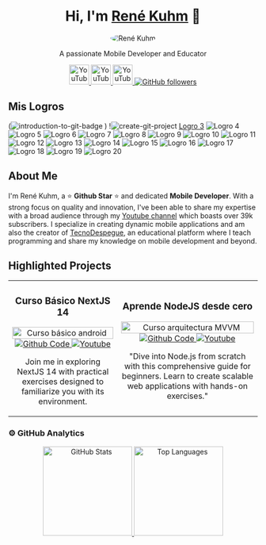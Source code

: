 <div align="center">
    <h1>Hi, I'm <a href="https://aristi.dev">René Kuhm</a> 👋</h1>
    <img src="https://i.postimg.cc/GhH6mCYN/descargar-Photoroom-1.jpg" alt="René Kuhm" style="border-radius: 50%; max-width: 150px;">
    <p>A passionate Mobile Developer and Educator</p>


   <a href="https://www.youtube.com/channel/UCzrSNHUXJk99T-1dcy_0nSg" target="_blank" title="Visit my YouTube Channel">
    <img src="https://i.postimg.cc/XNrYWPjv/317714-video-youtube-icon-Photoroom.jpg" alt="YouTube Channel Subscribers" style="width: 40px; height: auto;">
   </a>

   <a href="https://www.instagram.com/tecnodespegue/" target="_blank" title="Visit my YouTube Channel">
    <img src="https://i.postimg.cc/fRbhDtZh/6929237-instagram-icon-Photoroom.jpg" alt="YouTube Channel Subscribers" style="width: 40px; height: auto;">
   </a>

   <a href="https://www.facebook.com/TecnoDespegueLive" target="_blank" title="Visit my YouTube Channel">
    <img src="https://i.postimg.cc/ncHyGjXQ/5365678-fb-facebook-facebook-logo-icon-Photoroom.jpg" alt="YouTube Channel Subscribers" style="width: 40px; height: auto;">
   </a>

   <a href="https://github.com/RDesign-Castex">
    <img src="https://img.shields.io/github/followers/RDesign-Castex?style=social" alt="GitHub followers">
   </a>

</div>

## Mis Logros

(![introduction-to-git-badge](https://github.com/Rene-Kuhm/Rene-Kuhm/assets/157995252/a2cba81b-3ba6-4465-8d4c-eaf85bc5001e)
)
!![create-git-project](https://github.com/Rene-Kuhm/Rene-Kuhm/assets/157995252/d95b1a53-dee8-400d-a691-94af4248e94a)
[Logro 3](https://learn.microsoft.com/api/achievements/share/en-us/RenKuhm-4027/CN2DWA39?sharingId=4F8E4B6BFCB9C4A8)
![Logro 4](https://learn.microsoft.com/api/achievements/share/en-us/RenKuhm-4027/HRE5Y3D8?sharingId=4F8E4B6BFCB9C4A8)
![Logro 5](https://learn.microsoft.com/api/achievements/share/en-us/RenKuhm-4027/7P58EACZ?sharingId=4F8E4B6BFCB9C4A8)
![Logro 6](https://learn.microsoft.com/api/achievements/share/en-us/RenKuhm-4027/PS3AS2R4?sharingId=4F8E4B6BFCB9C4A8)
![Logro 7](https://learn.microsoft.com/api/achievements/share/en-us/RenKuhm-4027/NZK62QQF?sharingId=4F8E4B6BFCB9C4A8)
![Logro 8](https://learn.microsoft.com/api/achievements/share/en-us/RenKuhm-4027/JCFM9RUT?sharingId=4F8E4B6BFCB9C4A8)
![Logro 9](https://learn.microsoft.com/api/achievements/share/en-us/RenKuhm-4027/Z4LWKFZ2?sharingId=4F8E4B6BFCB9C4A8)
![Logro 10](https://learn.microsoft.com/api/achievements/share/en-us/RenKuhm-4027/8APLZXXW?sharingId=4F8E4B6BFCB9C4A8)
![Logro 11](https://learn.microsoft.com/api/achievements/share/en-us/RenKuhm-4027/UXMTRZR3?sharingId=4F8E4B6BFCB9C4A8)
![Logro 12](https://learn.microsoft.com/api/achievements/share/en-us/RenKuhm-4027/JCFMUYCT?sharingId=4F8E4B6BFCB9C4A8)
![Logro 13](https://learn.microsoft.com/api/achievements/share/en-us/RenKuhm-4027/W74G2L8N?sharingId=4F8E4B6BFCB9C4A8)
![Logro 14](https://learn.microsoft.com/api/achievements/share/en-us/RenKuhm-4027/HRE579E8?sharingId=4F8E4B6BFCB9C4A8)
![Logro 15](https://learn.microsoft.com/api/achievements/share/en-us/RenKuhm-4027/3YQS7W9H?sharingId=4F8E4B6BFCB9C4A8)
![Logro 16](https://learn.microsoft.com/api/achievements/share/en-us/RenKuhm-4027/UXMTA893?sharingId=4F8E4B6BFCB9C4A8)
![Logro 17](https://learn.microsoft.com/api/achievements/share/en-us/RenKuhm-4027/BGW299UD?sharingId=4F8E4B6BFCB9C4A8)
![Logro 18](https://learn.microsoft.com/api/achievements/share/en-us/RenKuhm-4027/KL8ZCW2B?sharingId=4F8E4B6BFCB9C4A8)
![Logro 19](https://learn.microsoft.com/api/achievements/share/en-us/RenKuhm-4027/8APL2TJW?sharingId=4F8E4B6BFCB9C4A8)
![Logro 20](https://learn.microsoft.com/api/achievements/share/en-us/RenKuhm-4027/8APL2U9W?sharingId=4F8E4B6BFCB9C4A8)


## About Me

I'm René Kuhm, a ⭐ **Github Star** ⭐ and dedicated **Mobile Developer**. With a strong focus on quality and innovation, I've been able to share my expertise with a broad audience through my [Youtube channel](https://www.youtube.com/channel/UCzrSNHUXJk99T-1dcy_0nSg) which boasts over 39k subscribers. I specialize in creating dynamic mobile applications and am also the creator of [TecnoDespegue](https://tecnodespegue.com), an educational platform where I teach programming and share my knowledge on mobile development and beyond.

## Highlighted Projects

<div align="center">
    <table>
        <tr>
            <td align="center">
                <h3>Curso Básico NextJS 14</h3>
                <a href="https://github.com/ArisGuimera/Android-Expert" target="_blank">
                    <img src="https://i.imgur.com/xdm9BtB.png" width="100%" alt="Curso básico android">
                </a>
                <br>
                <a href="https://github.com/RDesign-Castex" target="_blank">
                    <img src="https://img.shields.io/badge/CÓDIGO-ff9?style=for-the-badge&logo=github&logoColor=black" alt="Github Code">
                </a>
                <a href="https://www.youtube.com/channel/UCzrSNHUXJk99T-1dcy_0nSg" target="_blank">
                    <img src="https://img.shields.io/badge/-Youtube-green?style=for-the-badge&color=fbfc40" alt="Youtube">
                </a>
                <p>Join me in exploring NextJS 14 with practical exercises designed to familiarize you with its environment.</p>
            </td>
            <td align="center">
                <h3>Aprende NodeJS desde cero</h3>
                <a href="https://github.com/RDesign-Castex" target="_blank">
                    <img src="https://i.imgur.com/vsv9zwR.png" width="100%" alt="Curso arquitectura MVVM">
                </a>
                <br>
                <a href="https://github.com/RDesign-Castex" target="_blank">
                    <img src="https://img.shields.io/badge/CÓDIGO-80ffaa?style=for-the-badge&logo=github&logoColor=black" alt="Github Code">
                </a>
                <a href="https://www.youtube.com/channel/UCzrSNHUXJk99T-1dcy_0nSg" target="_blank">
                    <img src="https://img.shields.io/badge/-Youtube-green?style=for-the-badge&color=3fFD7f" alt="Youtube">
                </a>
                <p>"Dive into Node.js from scratch with this comprehensive guide for beginners. Learn to create scalable web applications with hands-on exercises."</p>
            </td>
        </tr>
    </table>
</div>

### ⚙️ GitHub Analytics

<div align="center">
    <a href="https://github.com/ArisGuimera">
        <img height="180em" src="https://github-readme-stats-eight-theta.vercel.app/api?username=Rdesign-castex&show_icons=true&theme=algolia&include_all_commits=true&count_private=true" alt="GitHub Stats">
        <img height="180em" src="https://github-readme-stats-eight-theta.vercel.app/api/top-langs/?username=Rdesign-castex&layout=compact&langs_count=8&theme=algolia" alt="Top Languages">
    </a>
</div>
